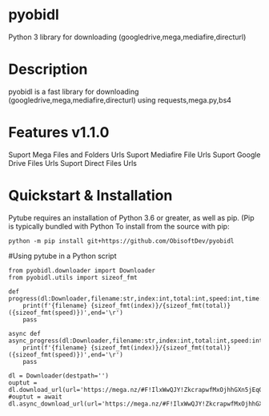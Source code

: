 # pyobidl
Python 3 library for downloading (googledrive,mega,mediafire,directurl)
# Description
pyobidl is a fast library for downloading (googledrive,mega,mediafire,directurl) using requests,mega.py,bs4
# Features v1.1.0
Suport Mega Files and Folders Urls
Suport Mediafire File Urls
Suport Google Drive Files Urls
Suport Direct Files Urls
# Quickstart & Installation
Pytube requires an installation of Python 3.6 or greater, as well as pip. (Pip is typically bundled with Python 
To install from the source with pip:
```
python -m pip install git+https://github.com/ObisoftDev/pyobidl
```
#Using pytube in a Python script
```
from pyobidl.downloader import Downloader
from pyobidl.utils import sizeof_fmt

def progress(dl:Downloader,filename:str,index:int,total:int,speed:int,time:int,args:tuple=None):
    print(f'{filename} {sizeof_fmt(index)}/{sizeof_fmt(total)} ({sizeof_fmt(speed)})',end='\r')
    pass
    
async def async_progress(dl:Downloader,filename:str,index:int,total:int,speed:int,time:int,args:tuple=None):
    print(f'{filename} {sizeof_fmt(index)}/{sizeof_fmt(total)} ({sizeof_fmt(speed)})',end='\r')
    pass
    
dl = Downloader(destpath='')
ouptut = dl.download_url(url='https://mega.nz/#F!IlxWwQJY!ZkcrapwfMxOjhhGXn5jEqQ',progressfunc=progress)
#ouptut = await dl.async_download_url(url='https://mega.nz/#F!IlxWwQJY!ZkcrapwfMxOjhhGXn5jEqQ',progressfunc=async_progress)
```
